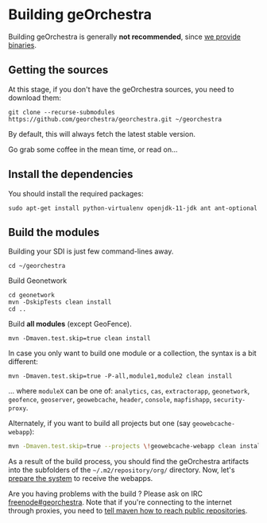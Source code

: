 # Building geOrchestra

Building geOrchestra is generally **not recommended**, since [we provide binaries](https://packages.georchestra.org/).


## Getting the sources

At this stage, if you don't have the geOrchestra sources, you need to download them:
```
git clone --recurse-submodules https://github.com/georchestra/georchestra.git ~/georchestra
```
By default, this will always fetch the latest stable version.

Go grab some coffee in the mean time, or read on...

## Install the dependencies

You should install the required packages:
```
sudo apt-get install python-virtualenv openjdk-11-jdk ant ant-optional
```

## Build the modules

Building your SDI is just few command-lines away.
```
cd ~/georchestra
```

Build Geonetwork
```
cd geonetwork
mvn -DskipTests clean install
cd ..
```

Build **all modules** (except GeoFence).
```
mvn -Dmaven.test.skip=true clean install
```

In case you only want to build one module or a collection, the syntax is a bit different:
```
mvn -Dmaven.test.skip=true -P-all,module1,module2 clean install
```
... where ```moduleX``` can be one of: ```analytics```, ```cas```, ```extractorapp```, ```geonetwork```, ```geofence```, ```geoserver```, ```geowebcache```, ```header```, ```console```, ```mapfishapp```, ```security-proxy```.

Alternately, if you want to build all projects but one (say ```geowebcache-webapp```):

```bash
mvn -Dmaven.test.skip=true --projects \!geowebcache-webapp clean install
```

As a result of the build process, you should find the geOrchestra artifacts into the subfolders of the ```~/.m2/repository/org/``` directory.
Now, let's [prepare the system](setup.md) to receive the webapps.

Are you having problems with the build ? Please ask on IRC [freenode#georchestra](https://kiwiirc.com/client/irc.freenode.net/georchestra).
Note that if you're connecting to the internet through proxies, you need to [tell maven how to reach public repositories](http://maven.apache.org/guides/mini/guide-proxies.html).
